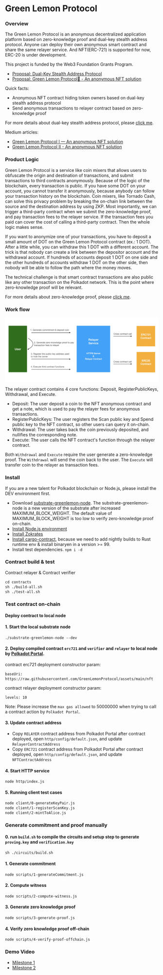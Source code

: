# Green Lemon Protocol

### Overview

The Green Lemon Protocol is an anonymous decentralized application platform based on zero-knowledge proof and dual-key stealth address protocol. Anyone can deploy their own anonymous smart contract and share the same relayer service. And NFT(ERC-721) is supported for now, ERC-20 is under development.

This project is funded by the Web3 Foundation Grants Program.

* [Proposal: Dual-Key Stealth Address Protocol](https://github.com/w3f/Grants-Program/pull/997)
* [Proposal: Green Lemon Protocol🍋 - An anonymous NFT solution](https://github.com/w3f/Grants-Program/pull/1096)

Quick facts:
* Anonymous NFT contract hiding token owners based on dual-key stealth address protocol
* Send anonymous transactions to relayer contract based on zero-knowledge proof

For more details about dual-key stealth address protocol, please [click me](https://github.com/GreenLemonProtocol/dksap-polkadot).

Medium articles:

* [Green Lemon Protocol I — An anonymous NFT solution](https://medium.com/@wuyahuang/green-lemon-protocol-an-anonymous-nft-solution-2fad91cc8f48)
* [Green Lemon Protocol II - An anonymous NFT solution](https://medium.com/@wuyahuang/green-lemon-protocol-ii-an-anonymous-nft-solution-917046a8f1ef)

### Product Logic

Green Lemon Protocol is a service like coin mixers that allows users to obfuscate the origin and destination of transactions, and submit transactions to third contracts anonymously. Because of the logic of the blockchain, every transaction is public. If you have some DOT on your account, you cannot transfer it anonymously, because anybody can follow your transaction history on the blockchain. Coin mixers, like Tornado Cash, can solve this privacy problem by breaking the on-chain link between the source and the destination address by using ZKP. Most importantly, we can trigger a third-party contract when we submit the zero-knowledge proof, and pay transaction fees to the relayer service. If the transaction fees you paid can cover the cost of calling a third-party contract. Then the whole logic makes sense.

If you want to anonymize one of your transactions, you have to deposit a small amount of DOT on the Green Lemon Protocol contract (ex.: 1 DOT). After a little while, you can withdraw this 1 DOT with a different account. The trick is that nobody can create a link between the depositor account and the withdrawal account. If hundreds of accounts deposit 1 DOT on one side and the other hundreds of accounts withdraw 1 DOT on the other side, then nobody will be able to follow the path where the money moves.

The technical challenge is that smart contract transactions are also public like any other transaction on the Polkadot network. This is the point where zero-knowledge proof will be relevant.

For more details about zero-knowledge proof, please [click me](https://betterprogramming.pub/understanding-zero-knowledge-proofs-through-the-source-code-of-tornado-cash-41d335c5475f).

### Work flow

![workflow.jpg](./docs/workflow.jpg)

The relayer contract contains 4 core functions: Deposit, RegisterPublicKeys, Withdrawal, and Execute.

* Deposit: The user deposit a coin to the NFT anonymous contract and get a note, which is used to pay the relayer fees for anonymous transactions.
* RegisterPublicKeys: The user registers the Scan public key and Spend public key to the NFT contract, so other users can query it on-chain.
* Withdrawal: The user takes back the coin previously deposited, and nullifies the corresponding note. 
* Execute: The user calls the NFT contract's function through the relayer contract.

Both `Withdrawal` and `Execute` require the user generate a zero-knowledge proof. The `Withdrawal` will send the coin back to the user. The `Execute` will transfer coin to the relayer as transaction fees.


### Install
If you are a new talent for Polkadot blockchain or Node.js, please install the DEV environment first.

* Download [substrate-greenlemon-node](https://github.com/GreenLemonProtocol/substrate-contracts-node/releases). The substrate-greenlemon-node is a new version of the substrate after increased MAXIMUM_BLOCK_WEIGHT. The default value of MAXIMUM_BLOCK_WEIGHT is too low to verify zero-knowledge proof on-chain.
* [Install Node.js environment](https://nodejs.org/en/download/)
* [Install Zokrates](https://zokrates.github.io/gettingstarted.html)
* [Install cargo-contract](https://github.com/paritytech/cargo-contract), because we need to add nightly builds to Rust runtime env & install binaryen in a version >= 99.
* Install test dependencies. `npm i -d`

### Contract build & test

Contract relayer & Contract verifier

```
cd contracts
sh ./build-all.sh
sh ./test-all.sh
```

### Test contract on-chain

#### Deploy contract to local node

#### 1. Start the local substrate node
```
./substrate-greenlemon-node --dev
```

#### 2. Deploy compiled contract `erc721` and `verifier` and `relayer` to local node by [Polkadot Portal](https://polkadot.js.org/apps/#/explorer).

contract erc721 deployment constructor param:
```
baseUri: https://raw.githubusercontent.com/GreenLemonProtocol/assets/main/nft
```

contract relayer deployment constructor param:
```
levels: 10
```

Note: Please increase the `max gas allowed` to 50000000 when trying to call a contract action by `Polkadot Portal`.

#### 3. Update contract address

* Copy `RELAYER` contract address from Polkadot Portal after contract deployed, open `http/config/default.json`, and update `RelayerContractAddress`
* Copy `ERC721` contract address from Polkadot Portal after contract deployed, open `http/config/default.json`, and update `NFTContractAddress`


#### 4. Start HTTP service
```
node http/index.js
```

#### 5. Running client test cases

```
node client/0-generateKeyPair.js
node client/1-registerScanKey.js
node client/2-mintToAlice.js
```

### Generate commitment and proof manually

#### 0. run `build.sh` to compile the circuits and setup step to generate `proving.key` and `verification.key`
```
sh ./circuits/build.sh
```

#### 1. Generate commitment

```
node scripts/1-generateCommitment.js
```

#### 2. Compute witness

```
node scripts/2-compute-witness.js
```

#### 3. Generate zero knowledge proof

```
node scripts/3-generate-proof.js
```

#### 4. Verify zero knowledge proof off-chain

```
node scripts/4-verify-proof-offchain.js
```

### Demo Video

* [Milestone 1](https://www.youtube.com/watch?v=etVIPgOjFNg)
* [Milestone 2](https://www.youtube.com/watch?v=2cP22UEVMF0)
